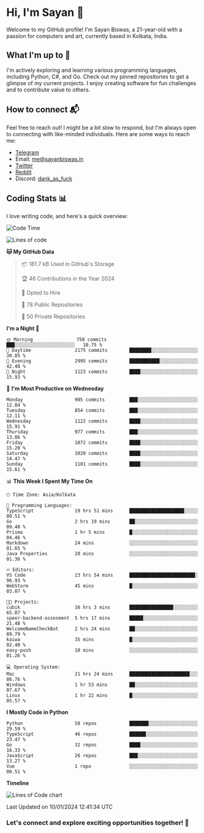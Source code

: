 # Hi, I'm Sayan 👋

Welcome to my GitHub profile! I'm Sayan Biswas, a 21-year-old with a passion for computers and art, currently based in Kolkata, India.

## What I'm up to 🚀

I'm actively exploring and learning various programming languages, including Python, C#, and Go. Check out my pinned repositories to get a glimpse of my current projects. I enjoy creating software for fun challenges and to contribute value to others.

## How to connect 📬

Feel free to reach out! I might be a bit slow to respond, but I'm always open to connecting with like-minded individuals. Here are some ways to reach me:

- [Telegram](https://t.me/dank_as_fuck)
- Email: [me@sayanbiswas.in](mailto:me@sayanbiswas.in)
- [Twitter](https://twitter.com/TheDankDel)
- [Reddit](https://www.reddit.com/user/dank_as_fuck_/)
- Discord: [dank_as_fuck](https://discordapp.com/users/506536929152466945)

## Coding Stats 📊

I love writing code, and here's a quick overview:

<!--START_SECTION:waka-->
![Code Time](http://img.shields.io/badge/Code%20Time-1%2C402%20hrs%202%20mins-blue)

![Lines of code](https://img.shields.io/badge/From%20Hello%20World%20I%27ve%20Written-6.2%20million%20lines%20of%20code-blue)

**🐱 My GitHub Data** 

> 📦 181.7 kB Used in GitHub's Storage 
 > 
> 🏆 46 Contributions in the Year 2024
 > 
> 💼 Opted to Hire
 > 
> 📜 78 Public Repositories 
 > 
> 🔑 50 Private Repositories 
 > 
**I'm a Night 🦉** 

```text
🌞 Morning                758 commits         ███░░░░░░░░░░░░░░░░░░░░░░   10.75 % 
🌆 Daytime                2175 commits        ████████░░░░░░░░░░░░░░░░░   30.85 % 
🌃 Evening                2995 commits        ███████████░░░░░░░░░░░░░░   42.48 % 
🌙 Night                  1123 commits        ████░░░░░░░░░░░░░░░░░░░░░   15.93 % 
```
📅 **I'm Most Productive on Wednesday** 

```text
Monday                   905 commits         ███░░░░░░░░░░░░░░░░░░░░░░   12.84 % 
Tuesday                  854 commits         ███░░░░░░░░░░░░░░░░░░░░░░   12.11 % 
Wednesday                1122 commits        ████░░░░░░░░░░░░░░░░░░░░░   15.91 % 
Thursday                 977 commits         ███░░░░░░░░░░░░░░░░░░░░░░   13.86 % 
Friday                   1072 commits        ████░░░░░░░░░░░░░░░░░░░░░   15.20 % 
Saturday                 1020 commits        ████░░░░░░░░░░░░░░░░░░░░░   14.47 % 
Sunday                   1101 commits        ████░░░░░░░░░░░░░░░░░░░░░   15.61 % 
```


📊 **This Week I Spent My Time On** 

```text
🕑︎ Time Zone: Asia/Kolkata

💬 Programming Languages: 
TypeScript               19 hrs 51 mins      ████████████████████░░░░░   80.51 % 
Go                       2 hrs 19 mins       ██░░░░░░░░░░░░░░░░░░░░░░░   09.40 % 
Prisma                   1 hr 5 mins         █░░░░░░░░░░░░░░░░░░░░░░░░   04.46 % 
Markdown                 24 mins             ░░░░░░░░░░░░░░░░░░░░░░░░░   01.65 % 
Java Properties          20 mins             ░░░░░░░░░░░░░░░░░░░░░░░░░   01.36 % 

🔥 Editors: 
VS Code                  23 hrs 54 mins      ████████████████████████░   96.93 % 
WebStorm                 45 mins             █░░░░░░░░░░░░░░░░░░░░░░░░   03.07 % 

🐱‍💻 Projects: 
cubik                    16 hrs 3 mins       ████████████████░░░░░░░░░   65.07 % 
speer-backend-assesment  5 hrs 17 mins       █████░░░░░░░░░░░░░░░░░░░░   21.48 % 
WelcomeNameCheckBot      2 hrs 24 mins       ██░░░░░░░░░░░░░░░░░░░░░░░   09.79 % 
kaiwa                    35 mins             █░░░░░░░░░░░░░░░░░░░░░░░░   02.40 % 
easy-push                18 mins             ░░░░░░░░░░░░░░░░░░░░░░░░░   01.26 % 

💻 Operating System: 
Mac                      21 hrs 24 mins      ██████████████████████░░░   86.76 % 
Windows                  1 hr 53 mins        ██░░░░░░░░░░░░░░░░░░░░░░░   07.67 % 
Linux                    1 hr 22 mins        █░░░░░░░░░░░░░░░░░░░░░░░░   05.57 % 
```

**I Mostly Code in Python** 

```text
Python                   58 repos            ███████░░░░░░░░░░░░░░░░░░   29.59 % 
TypeScript               46 repos            ██████░░░░░░░░░░░░░░░░░░░   23.47 % 
Go                       32 repos            ████░░░░░░░░░░░░░░░░░░░░░   16.33 % 
JavaScript               26 repos            ███░░░░░░░░░░░░░░░░░░░░░░   13.27 % 
Vue                      1 repo              ░░░░░░░░░░░░░░░░░░░░░░░░░   00.51 % 
```



**Timeline**

![Lines of Code chart](https://raw.githubusercontent.com/Dank-del/Dank-del/main/assets/bar_graph.png)


 Last Updated on 10/01/2024 12:41:34 UTC
<!--END_SECTION:waka-->

### Let's connect and explore exciting opportunities together! 🚀
